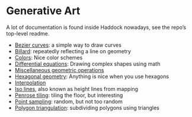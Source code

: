 # Generative Art

A lot of documentation is found inside Haddock nowadays, see the repo’s top-level readme.

* [Bezier curves](bezier/README.md): a simple way to draw curves
* [Billard](billard/README.md): repeatedly reflecting a line on geometry
* [Colors](colors/README.md): Nice color schemes
* [Differential equations](differential_equations/README.md): Drawing complex shapes using math
* [Miscellaneous geometric operations](geometry/README.md)
* [Hexagonal geometry](hexagonal/README.md): Anything is nice when you use hexagons
* [Interpolation](interpolation/README.md)
* [Iso lines](iso_lines/README.md), also known as height lines from mapping
* [Penrose tiling](penrose/README.md): tiling the floor, but interesting
* [Point sampling](sampling/README.md): random, but not too random
* [Polygon triangulation](triangulation/README.md): subdividing polygons using triangles
